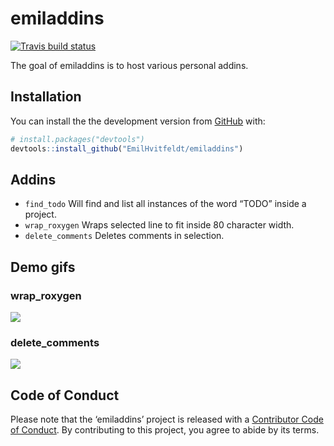 
<!-- README.md is generated from README.Rmd. Please edit that file -->

# emiladdins

<!-- badges: start -->

[![Travis build
status](https://travis-ci.org/EmilHvitfeldt/emiladdins.svg?branch=master)](https://travis-ci.org/EmilHvitfeldt/emiladdins)
<!-- badges: end -->

The goal of emiladdins is to host various personal addins.

## Installation

You can install the the development version from
[GitHub](https://github.com/) with:

``` r
# install.packages("devtools")
devtools::install_github("EmilHvitfeldt/emiladdins")
```

## Addins

  - `find_todo` Will find and list all instances of the word “TODO”
    inside a project.
  - `wrap_roxygen` Wraps selected line to fit inside 80 character width.
  - `delete_comments` Deletes comments in selection.

## Demo gifs

### wrap\_roxygen

![](gifs/wrap_roxygen.gif)

### delete\_comments

![](gifs/delete_comments.gif)

## Code of Conduct

Please note that the ‘emiladdins’ project is released with a [Contributor
Code of Conduct](CODE_OF_CONDUCT.md). By contributing to this project,
you agree to abide by its terms.
